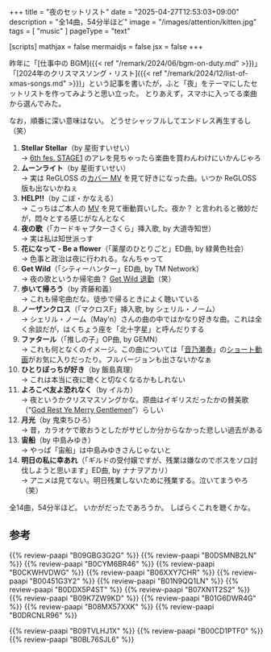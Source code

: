 +++
title = "夜のセットリスト"
date =  "2025-04-27T12:53:03+09:00"
description = "全14曲，54分半ほど"
image = "/images/attention/kitten.jpg"
tags = [ "music" ]
pageType = "text"

[scripts]
  mathjax = false
  mermaidjs = false
  jsx = false
+++

昨年に「[仕事中の BGM]({{< ref "/remark/2024/06/bgm-on-duty.md" >}})」「[2024年のクリスマスソング・リスト]({{< ref "/remark/2024/12/list-of-xmas-songs.md" >}})」という記事を書いたが，ふと「夜」をテーマにしたセットリストを作ってみようと思い立った。
とりあえず，スマホに入ってる楽曲から選んでみた。

なお，順番に深い意味はない。
どうせシャッフルしてエンドレス再生するし（笑）

1. **Stellar Stellar**（by 星街すいせい）<br>
   → [6th fes. STAGE1](https://www.youtube.com/watch?v=IKkSNj5uN6I "【#hololivefesEXPO25_DAY1】hololive 6th fes. Color Rise Harmony hololive STAGE1【チラ見せ】 - YouTube") のアレを見ちゃったら楽曲を買わんわけにいかんじゃろ
1. **ムーンライト**（by 星街すいせい）<br>
   → 実は ReGLOSS の[カバー MV](https://www.youtube.com/watch?v=m6T71r7hRMI "ムーンライト / 星街すいせい covered by ReGLOSS 【歌ってみた / hololive DEV_IS】 - YouTube") を見て好きになった曲。いつか ReGLOSS 版も出ないかねぇ
1. **HELP!!**（by こぼ・かなえる）<br>
   → こっちはご本人の [MV](https://www.youtube.com/watch?v=50Ura_ZcSvY "【MV】HELP!! - Kobo Kanaeru - YouTube") を見て衝動買いした。夜か？ と言われると微妙だが，悶々とする感じがなんとなく
1. **夜の歌**（「カードキャプターさくら」挿入歌, by 大道寺知世）<br>
   → 実は私は知世派っす
1. **花になって - Be a flower**（「薬屋のひとりごと」ED曲, by 緑黄色社会）<br>
   → 色事と政治は夜に行われる。なんちゃって
1. **Get Wild**（「シティーハンター」ED曲, by TM Network）<br>
   → 夜の歌というか帰宅曲？ [Get Wild 退勤](https://dic.pixiv.net/a/GetWild%E9%80%80%E5%8B%A4 "GetWild退勤 (げっとわいるどたいきん)とは【ピクシブ百科事典】")（笑）
1. **歩いて帰ろう**（by 斉藤和義）<br>
   → これも帰宅曲だな。徒歩で帰るときによく聴いている
1. **ノーザンクロス**（「マクロスF」挿入歌, by シェリル・ノーム）<br>
   → シェリル・ノーム（May'n）さんの曲の中ではかなり好きな曲。これは全く余談だが，はくちょう座を「北十字星」と呼んだりする
1. **ファタール**（「推しの子」OP曲, by GEMN）<br>
   → これも何となくのイメージ。この曲については「[音乃瀬奏](https://www.youtube.com/@OtonoseKanade "Kanade Ch. 音乃瀬奏 ‐ ReGLOSS - YouTube")」の[ショート動画](https://www.youtube.com/watch?v=C4o7LdQfjqQ "【 推しの子OP 】「ファタール / GEMN」 歌ってみた！【 音乃瀬奏 / ReGLOSS 】#VTuber #新人vtuber #Shorts - YouTube")がお気に入りだったり。フルバージョンも出さないかなぁ
1. **ひとりぼっちが好き**（by 飯島真理）<br>
   → これは本当に夜に聴くと切なくなるかもしれない
1. **よろこべ友よ恐れなく**（by イルカ）<br>
   → 夜というかクリスマスソングかな。原曲はイギリスだったかの賛美歌（“[God Rest Ye Merry Gentlemen](https://www.youtube.com/watch?v=RCo3pH-6ZT0 "God Rest Ye Merry Gentlemen - YouTube")”）らしい
1. **月光**（by 鬼束ちひろ）<br>
   → 昔，カラオケで歌おうとしたがサビしか分からなかった悲しい過去がある
1. **宙船**（by 中島みゆき）<br>
   → やっぱ「宙船」は中島みゆきさんじゃないと
1. **明日の私に幸あれ**（「ギルドの受付嬢ですが、残業は嫌なのでボスをソロ討伐しようと思います」ED曲, by ナナヲアカリ）<br>
   → アニメは見てない。明日残業しないために残業する。泣いてまうやろ（笑）

全14曲，54分半ほど。
いかがだったであろうか。
しばらくこれを聴くかな。

## 参考

{{% review-paapi "B09GBG3G2G" %}} <!-- Stellar Stellar 星街すいせい -->
{{% review-paapi "B0DSMNB2LN" %}} <!-- 新星目録 ムーンライト 星街すいせい -->
{{% review-paapi "B0CYM6BR46" %}} <!-- HELP!! Kobo Kanaeru こぼ・かなえる -->
{{% review-paapi "B0CKWHVDWG" %}} <!-- 花になって - Be a flower 薬屋のひとりごと -->
{{% review-paapi "B06XXY7CHR" %}} <!-- Get Wild : TM Network  -->
{{% review-paapi "B00451G3Y2" %}} <!-- 斉藤和義 歩いて帰ろう -->
{{% review-paapi "B01N9QQ1LN" %}} <!-- マクロスF」VOCAL COLLECTION 娘たま♀  -->
{{% review-paapi "B0DDX5P4ST" %}} <!-- 推しの子 ファタール FATAL -->
{{% review-paapi "B07XN1T2S2" %}} <!-- midori 飯島真理 -->
{{% review-paapi "B09K7ZW9KD" %}} <!-- 冬の贈り物 イルカアーカイブVol.7 ボヘミヤの森から ノエル ジェレミーの木 -->
{{% review-paapi "B01G6DWR4G" %}} <!-- 月光 鬼束ちひろ -->
{{% review-paapi "B08MX57XXK" %}} <!-- 宙船 中島みゆき -->
{{% review-paapi "B0DRCNLR96" %}} <!-- 明日の私に幸あれ ナナヲアカリ -->

{{% review-paapi "B09TVLHJ1X" %}} <!-- Shokz OpenRun Mini 骨伝導ヘッドセット -->
{{% review-paapi "B00CD1PTF0" %}} <!-- BOSE Conpanion 2 -->
{{% review-paapi "B0BL76SJL6" %}} <!-- USB-DAC -->
